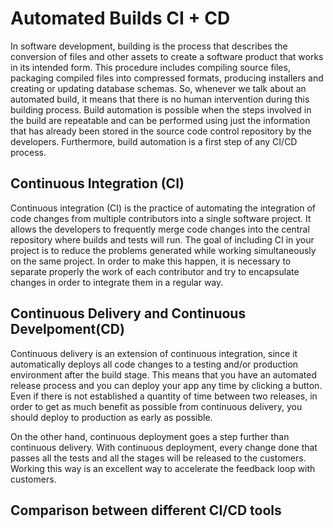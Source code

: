 # Automated Builds CI + CD
In software development, building is the process that describes the conversion of files and other assets to create a software product that works in its intended form. This procedure includes compiling source files, packaging compiled files into compressed formats, producing installers and creating or updating database schemas. So, whenever we talk about an automated build, it means that there is no human intervention during this building process. Build automation is possible when the steps involved in the build are repeatable and can be performed using just the information that has already been stored in the source code control repository by the developers. Furthermore, build automation is a first step of any CI/CD process. 
## Continuous Integration (CI)
Continuous integration (CI) is the practice of automating the integration of code changes from multiple contributors into a single software project. It allows the developers to frequently merge code changes into the central repository where builds and tests will run. 
The goal of including CI in your project is to reduce the problems generated while working simultaneously on the same project. In order to make this happen, it is necessary to separate properly the work of each contributor and try to encapsulate changes in order to integrate them in a regular way. 


## Continuous Delivery and Continuous Develpoment(CD)
Continuous delivery is an extension of continuous integration, since it automatically deploys all code changes to a testing and/or production environment after the build stage. This means that you have an automated release process and you can deploy your app any time by clicking a button. 
Even if there is not established a quantity of time between two releases, in order to get as much benefit as possible from continuous delivery, you should deploy to production as early as possible. 

On the other hand, continuous deployment goes a step further than continuous delivery. With continuous deployment, every change done that passes all the tests and all the stages will be released to the customers. Working this way is an excellent way to accelerate the feedback loop with customers. 

## Comparison between different CI/CD tools

